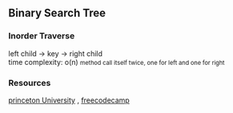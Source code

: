 ## Binary Search Tree

### Inorder Traverse
left child -> key -> right child
<br />
time complexity: o(n) <small> method call itself twice, one for left and one for right </small>

### Resources
[princeton University](https://algs4.cs.princeton.edu/32bst/)
, [freecodecamp](https://www.freecodecamp.org/news/binary-search-trees-bst-explained-with-examples/)
